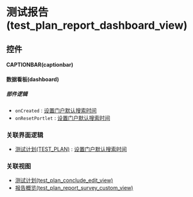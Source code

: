 # 测试报告(test_plan_report_dashboard_view)  <!-- {docsify-ignore-all} -->



## 控件
#### CAPTIONBAR(captionbar)
#### 数据看板(dashboard)

##### 部件逻辑
* `onCreated` : [设置门户默认搜索时间](module/TestMgmt/test_plan/uilogic/set_portlet_search_date)
* `onResetPortlet` : [设置门户默认搜索时间](module/TestMgmt/test_plan/uilogic/set_portlet_search_date)


### 关联界面逻辑
  * [测试计划(TEST_PLAN)](module/TestMgmt/test_plan) : [设置门户默认搜索时间](module/TestMgmt/test_plan/uilogic/set_portlet_search_date)

### 关联视图
  * [测试计划(test_plan_conclude_edit_view)](app/view/test_plan_conclude_edit_view)
  * [报告概览(test_plan_report_survey_custom_view)](app/view/test_plan_report_survey_custom_view)

<script>
 const { createApp } = Vue
  createApp({
    data() {
      return {

      }
    }
  }).use(ElementPlus).mount('#app')
</script>